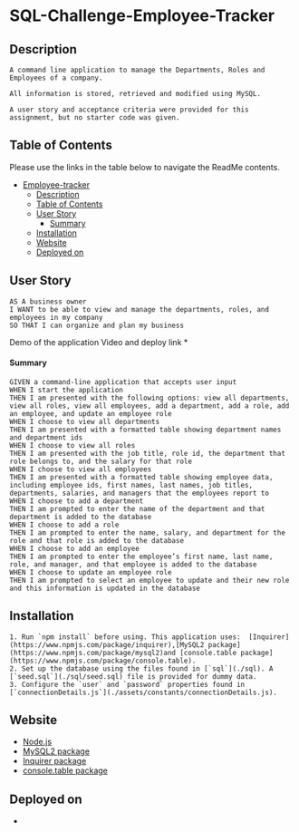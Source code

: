 # SQL-Challenge-Employee-Tracker
## Description
```
A command line application to manage the Departments, Roles and Employees of a company.

All information is stored, retrieved and modified using MySQL.

A user story and acceptance criteria were provided for this assignment, but no starter code was given.
```


## Table of Contents

Please use the links in the table below to navigate the ReadMe contents.

- [Employee-tracker](#Employee-tracker)
  - [Description](#description)
  - [Table of Contents](#table-of-contents)
  - [User Story](#user-story)
      - [Summary](#summary)
  - [Installation](#installation)
  - [Website](#website)
  - [Deployed on](#deployed-on)


## User Story

```
AS A business owner
I WANT to be able to view and manage the departments, roles, and employees in my company
SO THAT I can organize and plan my business
```

  Demo of the application Video and deploy link *

#### Summary 
```
GIVEN a command-line application that accepts user input
WHEN I start the application
THEN I am presented with the following options: view all departments, view all roles, view all employees, add a department, add a role, add an employee, and update an employee role
WHEN I choose to view all departments
THEN I am presented with a formatted table showing department names and department ids
WHEN I choose to view all roles
THEN I am presented with the job title, role id, the department that role belongs to, and the salary for that role
WHEN I choose to view all employees
THEN I am presented with a formatted table showing employee data, including employee ids, first names, last names, job titles, departments, salaries, and managers that the employees report to
WHEN I choose to add a department
THEN I am prompted to enter the name of the department and that department is added to the database
WHEN I choose to add a role
THEN I am prompted to enter the name, salary, and department for the role and that role is added to the database
WHEN I choose to add an employee
THEN I am prompted to enter the employee’s first name, last name, role, and manager, and that employee is added to the database
WHEN I choose to update an employee role
THEN I am prompted to select an employee to update and their new role and this information is updated in the database
```

## Installation
```
1. Run `npm install` before using. This application uses:  [Inquirer](https://www.npmjs.com/package/inquirer),[MySQL2 package](https://www.npmjs.com/package/mysql2)and [console.table package](https://www.npmjs.com/package/console.table).
2. Set up the database using the files found in [`sql`](./sql). A [`seed.sql`](./sql/seed.sql) file is provided for dummy data.
3. Configure the `user` and `password` properties found in [`connectionDetails.js`](./assets/constants/connectionDetails.js).
```

## Website
- [Node.js](https://nodejs.org/en/)
- [MySQL2 package](https://www.npmjs.com/package/mysql2)
- [Inquirer package](https://www.npmjs.com/package/inquirer)
- [console.table package](https://www.npmjs.com/package/console.table)

## Deployed on
- 
